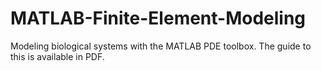 # MATLAB-Finite-Element-Modeling
Modeling biological systems with the MATLAB PDE toolbox. The guide to this is available in PDF.
